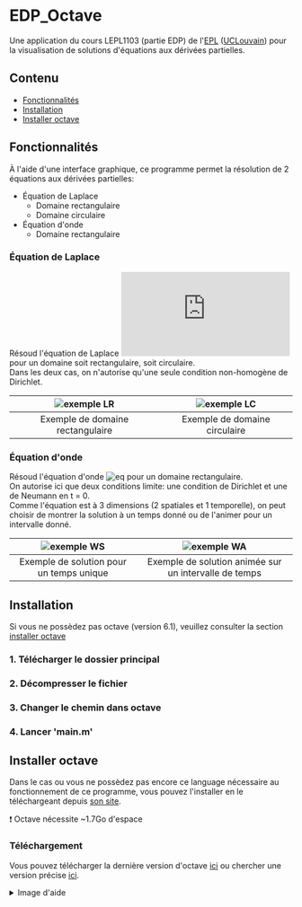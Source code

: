 # EDP_Octave

Une application du cours LEPL1103 (partie EDP) de l'[EPL] ([UCLouvain]) pour la visualisation de solutions d'équations aux dérivées partielles.

## Contenu

- [Fonctionnalités](#fonctionnalités)
- [Installation](#installation)
- [Installer octave](#installer-octave)

## Fonctionnalités

À l'aide d'une interface graphique, ce programme permet la résolution de 2 équations aux dérivées partielles:

- Équation de Laplace
    - Domaine rectangulaire
    - Domaine circulaire
- Équation d'onde
    - Domaine rectangulaire

### Équation de Laplace
Résoud l'équation de Laplace ![eq](https://latex.codecogs.com/png.latex?%5Cinline%20%5Cdpi%7B120%7D%20%5CDelta%20u%20%3D%200)
pour un domaine soit rectangulaire, soit circulaire.  
Dans les deux cas, on n'autorise qu'une seule condition non-homogène de Dirichlet.

|![exemple LR](https://i.imgur.com/OLkfVoc.gif)|![exemple LC](https://i.imgur.com/3BlScKR.gif)|
|:---:|:---:|
|Exemple de domaine rectangulaire|Exemple de domaine circulaire|

### Équation d'onde
Résoud l'équation d'onde ![eq](https://i.imgur.com/RDzBxxG.png) pour un domaine rectangulaire.  
On autorise ici que deux conditions limite: une condition de Dirichlet et une de Neumann en t = 0.  
Comme l'équation est à 3 dimensions (2 spatiales et 1 temporelle), on peut choisir de montrer la solution à un temps donné ou de l'animer pour un intervalle donné.

|![exemple WS](https://i.imgur.com/nJYkIan.gif)|![exemple WA](https://i.imgur.com/7v92RKb.gif)|
|:---:|:---:|
|Exemple de solution pour un temps unique|Exemple de solution animée sur un intervalle de temps|

## Installation

Si vous ne possèdez pas octave (version 6.1), veuillez consulter la section [installer octave](#installer-octave)

### 1. Télécharger le dossier principal
### 2. Décompresser le fichier
### 3. Changer le chemin dans octave
### 4. Lancer 'main.m'

## Installer octave

Dans le cas ou vous ne possèdez pas encore ce language nécessaire au fonctionnement de ce programme,
vous pouvez l'installer en le téléchargeant depuis [son site](https://www.gnu.org/software/octave/index).

:exclamation: Octave nécessite ~1.7Go d'espace

### Téléchargement

Vous pouvez télécharger la dernière version d'octave [ici](https://www.gnu.org/software/octave/download.html)
ou chercher une version précise [ici](https://ftp.gnu.org/gnu/octave/).

<details>
  <summary>Image d'aide</summary>
  
  > ![img](https://i.imgur.com/HLF2sMp.png)
</details>

[EPL]: https://uclouvain.be/fr/facultes/epl
[UCLouvain]: https://uclouvain.be/fr/index.html
